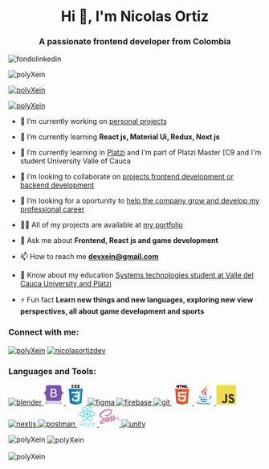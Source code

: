  <h1 align="center">Hi 👋, I'm Nicolas Ortiz</h1>
<h3 align="center">A passionate frontend developer from Colombia</h3>

![fondolinkedin](https://user-images.githubusercontent.com/79024305/161687329-627bae93-200b-4de3-ba34-d6ebea4631aa.png)
 
<p align="left"> <img src="https://komarev.com/ghpvc/?username=xein-dev&label=Profile%20views&color=0e75b6&style=flat" alt="polyXein" /> </p>

<p align="left"> <a href="https://github.com/ryo-ma/github-profile-trophy"><img src="https://github-profile-trophy.vercel.app/?username=polyXein" alt="polyXein" /></a> </p>

<p align="left"> <a href="https://twitter.com/polyXein" target="blank"><img src="https://img.shields.io/twitter/follow/polyXein?logo=twitter&style=for-the-badge" alt="polyXein" /></a> </p>

- 🔭 I’m currently working on [personal projects](https://github.com/polyXein/demo-personal-portfolio)

- 🌱 I’m currently learning **React js, Material Ui, Redux, Next js**

- 🌱 I’m currently learning in [Platzi](https://platzi.com/p/polyXein/) and I'm part of Platzi Master [C9 and I'm student University Valle of Cauca

- 👯 I’m looking to collaborate on [projects frontend development or backend development ](https://github.com/polyXein/demo-instagram-clone)

- 🤝 I’m looking for a oportunity to [help the company grow and develop my professional career](https://github.com/Xein-dev/Personal_Portfolio)

- 👨‍💻 All of my projects are available at [my portfolio](https://github.com/Xein-dev/Personal_Portfolio)

- 💬 Ask me about **Frontend, React js and game development**

- 📫 How to reach me **devxein@gmail.com**

- 📄 Know about my education [Systems technologies student at Valle del Cauca University and Platzi](https://platzi.com/p/polyXein/)

- ⚡ Fun fact **Learn new things and new languages, exploring new view perspectives, all about game development and sports**

<h3 align="left">Connect with me:</h3>
<p align="left">
<a href="https://twitter.com/polyXein" target="blank"><img align="center" src="https://raw.githubusercontent.com/rahuldkjain/github-profile-readme-generator/master/src/images/icons/Social/twitter.svg" alt="polyXein" height="30" width="40" /></a>
<a href="https://linkedin.com/in/nicolasortizdev" target="blank"><img align="center" src="https://raw.githubusercontent.com/rahuldkjain/github-profile-readme-generator/master/src/images/icons/Social/linked-in-alt.svg" alt="nicolasortizdev" height="30" width="40" /></a>
</p>

<h3 align="left">Languages and Tools:</h3>
<p align="left"> <a href="https://www.blender.org/" target="_blank" rel="noreferrer"> <img src="https://download.blender.org/branding/community/blender_community_badge_white.svg" alt="blender" width="40" height="40"/> </a> <a href="https://getbootstrap.com" target="_blank" rel="noreferrer"> <img src="https://raw.githubusercontent.com/devicons/devicon/master/icons/bootstrap/bootstrap-plain-wordmark.svg" alt="bootstrap" width="40" height="40"/> </a> <a href="https://www.w3schools.com/css/" target="_blank" rel="noreferrer"> <img src="https://raw.githubusercontent.com/devicons/devicon/master/icons/css3/css3-original-wordmark.svg" alt="css3" width="40" height="40"/> </a> <a href="https://www.figma.com/" target="_blank" rel="noreferrer"> <img src="https://www.vectorlogo.zone/logos/figma/figma-icon.svg" alt="figma" width="40" height="40"/> </a> <a href="https://firebase.google.com/" target="_blank" rel="noreferrer"> <img src="https://www.vectorlogo.zone/logos/firebase/firebase-icon.svg" alt="firebase" width="40" height="40"/> </a> <a href="https://git-scm.com/" target="_blank" rel="noreferrer"> <img src="https://www.vectorlogo.zone/logos/git-scm/git-scm-icon.svg" alt="git" width="40" height="40"/> </a> <a href="https://www.w3.org/html/" target="_blank" rel="noreferrer"> <img src="https://raw.githubusercontent.com/devicons/devicon/master/icons/html5/html5-original-wordmark.svg" alt="html5" width="40" height="40"/> </a> <a href="https://www.java.com" target="_blank" rel="noreferrer"> <img src="https://raw.githubusercontent.com/devicons/devicon/master/icons/java/java-original.svg" alt="java" width="40" height="40"/> </a> <a href="https://developer.mozilla.org/en-US/docs/Web/JavaScript" target="_blank" rel="noreferrer"> <img src="https://raw.githubusercontent.com/devicons/devicon/master/icons/javascript/javascript-original.svg" alt="javascript" width="40" height="40"/> </a> <a href="https://nextjs.org/" target="_blank" rel="noreferrer"> <img src="https://cdn.worldvectorlogo.com/logos/nextjs-2.svg" alt="nextjs" width="40" height="40"/> </a> <a href="https://postman.com" target="_blank" rel="noreferrer"> <img src="https://www.vectorlogo.zone/logos/getpostman/getpostman-icon.svg" alt="postman" width="40" height="40"/> </a> <a href="https://reactjs.org/" target="_blank" rel="noreferrer"> <img src="https://raw.githubusercontent.com/devicons/devicon/master/icons/react/react-original-wordmark.svg" alt="react" width="40" height="40"/> </a> <a href="https://sass-lang.com" target="_blank" rel="noreferrer"> <img src="https://raw.githubusercontent.com/devicons/devicon/master/icons/sass/sass-original.svg" alt="sass" width="40" height="40"/> </a> <a href="https://unity.com/" target="_blank" rel="noreferrer"> <img src="https://www.vectorlogo.zone/logos/unity3d/unity3d-icon.svg" alt="unity" width="40" height="40"/> </a> </p>

<p><img align="left" src="https://github-readme-stats.vercel.app/api/top-langs?username=polyXein&show_icons=true&locale=en&layout=compact" alt="polyXein" /></p>

<p>&nbsp;<img align="center" src="https://github-readme-stats.vercel.app/api?username=polyXein&show_icons=true&locale=en" alt="polyXein" /></p>

<p><img align="center" src="https://github-readme-streak-stats.herokuapp.com/?user=polyXein&" alt="polyXein" /></p>
<!--


